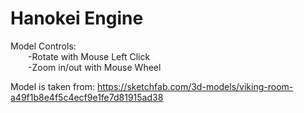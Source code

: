 # Hanokei Engine

Model Controls:\
&ensp;&ensp;&ensp;&ensp;-Rotate with Mouse Left Click\
&ensp;&ensp;&ensp;&ensp;-Zoom in/out with Mouse Wheel

Model is taken from: https://sketchfab.com/3d-models/viking-room-a49f1b8e4f5c4ecf9e1fe7d81915ad38